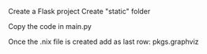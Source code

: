 Create a Flask project
Create "static" folder

Copy the code in main.py

Once the .nix file is created add as last row:
pkgs.graphviz 